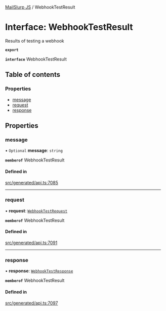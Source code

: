 [MailSlurp JS](../README.md) / WebhookTestResult

# Interface: WebhookTestResult

Results of testing a webhook

**`export`**

**`interface`** WebhookTestResult

## Table of contents

### Properties

- [message](WebhookTestResult.md#message)
- [request](WebhookTestResult.md#request)
- [response](WebhookTestResult.md#response)

## Properties

### message

• `Optional` **message**: `string`

**`memberof`** WebhookTestResult

#### Defined in

[src/generated/api.ts:7085](https://github.com/mailslurp/mailslurp-client/blob/6bcf839/src/generated/api.ts#L7085)

___

### request

• **request**: [`WebhookTestRequest`](WebhookTestRequest.md)

**`memberof`** WebhookTestResult

#### Defined in

[src/generated/api.ts:7091](https://github.com/mailslurp/mailslurp-client/blob/6bcf839/src/generated/api.ts#L7091)

___

### response

• **response**: [`WebhookTestResponse`](WebhookTestResponse.md)

**`memberof`** WebhookTestResult

#### Defined in

[src/generated/api.ts:7097](https://github.com/mailslurp/mailslurp-client/blob/6bcf839/src/generated/api.ts#L7097)
